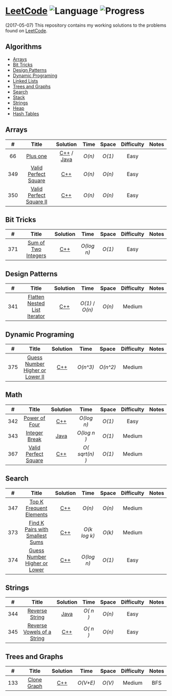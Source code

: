 # [LeetCode](https://leetcode.com/problemset/algorithms/) ![Language](https://img.shields.io/badge/language-Java/C/C++14/Python-orange.svg)  ![Progress](https://img.shields.io/badge/progress-274%20%2F%20566-ff69b4.svg)
(2017-05-07) This repository contains my working solutions to the problems found on [LeetCode](https://www.leetcode.com/problemset/algorithms/).


## Algorithms

* [Arrays](https://github.com/kmather73/LeetCode#arrays)
* [Bit Tricks](https://github.com/kmather73/LeetCode#bit-tricks)
* [Design Patterns](https://github.com/kmather73/LeetCode#design-patterns)
* [Dynamic Programing](https://github.com/kmather73/LeetCode#dynamic-programing)
* [Linked Lists](https://github.com/kmather73/LeetCode#LinkedLists)
* [Trees and Graphs](https://github.com/kmather73/LeetCode#trees-and-graphs)
* [Search](https://github.com/kmather73/LeetCode#search)
* [Stack](https://github.com/kmather73/LeetCode#stack)
* [Strings](https://github.com/kmather73/LeetCode#strings)
* [Heap](https://github.com/kmather73/LeetCode#Array)
* [Hash Tables](https://github.com/kmather73/LeetCode#Hash)





## Arrays

| # | Title           |  Solution       |  Time           | Space           | Difficulty    | Notes |
|:-----:|:----------------:|:---------------:|:---------------:|:---------------:|:-------------:|:-----:|
|66   | [Plus one](https://leetcode.com/problems/plus-one/) | [C++](./C++/Plus%20One.cpp) / [Java](./Java/PlusOne.java) | _O(n)_       | _O(1)_          | Easy         |
|349  | [Valid Perfect Square](https://leetcode.com/problems/intersection-of-two-arrays/) | [C++](./C++/Valid%20Perfect%20Square.cpp) | _O(n)_ | _O(n)_ | Easy |
|350  | [Valid Perfect Square II](https://leetcode.com/problems/intersection-of-two-arrays-ii/) | [C++](./C++/Valid%20Perfect%20Square%20II.cpp) | _O(n)_ | _O(n)_ | Easy |


## Bit Tricks
| # | Title           |  Solution       |  Time           | Space           | Difficulty    | Notes |
|:-----:|:----------------:|:---------------:|:---------------:|:---------------:|:-------------:|:-----:|
371  | [Sum of Two Integers](https://leetcode.com/problems/flatten-nested-list-iterator/) | [C++](c++/Sum%20of%20Two%20Integers.cpp) | _O(log n)_ | _O(1)_ | Easy | 


## Design Patterns
| # | Title           |  Solution       |  Time           | Space           | Difficulty    | Notes |
|:-----:|:----------------:|:---------------:|:---------------:|:---------------:|:-------------:|:-----:|
341  | [Flatten Nested List Iterator](https://leetcode.com/problems/flatten-nested-list-iterator/) | [C++](c++/Flatten%20Nested%20List%20Iterator.cpp) | _O(1)_ / _O(n)_ | _O(n)_ | Medium | 


## Dynamic Programing
| # | Title           |  Solution       |  Time           | Space           | Difficulty    | Notes |
|:-----:|:----------------:|:---------------:|:---------------:|:---------------:|:-------------:|:-----:|
375  | [Guess Number Higher or Lower II](https://leetcode.com/problems/guess-number-higher-or-lower-ii/) | [C++](./C++/Guess%20Number%20Higher%20or%20Lower%20II.cpp) | _O(n^3)_       | _O(n^2)_          | Medium         |


## Math
| # | Title           |  Solution       |  Time           | Space           | Difficulty    | Notes |
|:-----:|:----------------:|:---------------:|:---------------:|:---------------:|:-------------:|:-----:|
342  | [Power of Four](https://leetcode.com/problems/power-of-four/) |[C++](.C++/Power%20of%20Four.cpp) | _O(log n)_ | _O(1)_ | Easy |
343  | [Integer Break](https://leetcode.com/problems/integer-break/) | [Java](./Java/Integer%20Break.java) | _O(log n )_ | _O(1)_ | Medium |
367  | [Valid Perfect Square](https://leetcode.com/problems/valid-perfect-square/) | [C++](./C++/Valid%20Perfect%20Square.cpp) | _O( sqrt(n) )_       | _O(1)_          | Medium         |


## Search
| # | Title           |  Solution       |  Time           | Space           | Difficulty    | Notes |
|:-----:|:----------------:|:---------------:|:---------------:|:---------------:|:-------------:|:-----:|
347  | [Top K Frequent Elements](https://leetcode.com/problems/top-k-frequent-elements/) | [C++](./C++/Top%20K%20Frequent%20Elements.cpp) | _O(n)_ | _O(n)_ | Medium |
373  | [Find K Pairs with Smallest Sums](https://leetcode.com/problems/find-k-pairs-with-smallest-sums/) | [C++](./C++/Find%20K%20Pairs%20with%20Smallest%20Sums.cpp) | _O(k log k)_ | _O(k)_ | Medium | 
374  | [Guess Number Higher or Lower](https://leetcode.com/problems/guess-number-higher-or-lower/) | [C++](./C++/Guess%20Number%20Higher%20or%20Lower.cpp) | _O(log n)_       | _O(1)_          | Easy         |


## Strings
| # | Title           |  Solution       |  Time           | Space           | Difficulty    | Notes |
|:-----:|:----------------:|:---------------:|:---------------:|:---------------:|:-------------:|:-----:|
344  | [Reverse String](https://leetcode.com/problems/reverse-string/) | [Java](./Java/Reverse%20String.java) | _O( n )_  | _O(n)_          | Easy         |
345  | [Reverse Vowels of a String](https://leetcode.com/problems/reverse-vowels-of-a-string/) | [C++](./C++/Reverse%20Vowels%20of%20a%20String.cpp) | _O( n )_  | _O(n)_          | Easy         |


## Trees and Graphs
| # | Title           |  Solution       |  Time           | Space           | Difficulty    | Notes |
|:-----:|:----------------:|:---------------:|:---------------:|:---------------:|:-------------:|:-----:|
133  | [Clone Graph](https://leetcode.com/problems/clone-graph/) | [C++](./C++/Clone%20Graph.cpp) | _O(V+E)_ | _O(V)_ |  Medium | BFS
